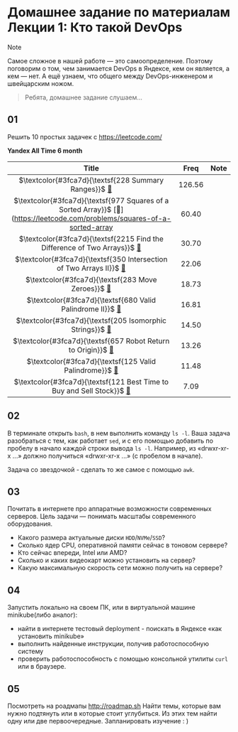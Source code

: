 # Домашнее задание по материалам Лекции 1: Кто такой DevOps
> [!NOTE]
> Самое сложное в нашей работе — это самоопределение. Поэтому поговорим о том, чем занимается DevOps в Яндексе, кем он является, а кем — нет. А ещё узнаем, что общего между DevOps-инженером и швейцарским ножом.

> Ребята, домашнее задание слушаем...

## 01 
Решить 10 простых задачек с https://leetcode.com/

**Yandex All Time 6 month**

|                                                                    Title                                                                     |  Freq  | Note |     
|:--------------------------------------------------------------------------------------------------------------------------------------------:|:------:|:----:|
|                    $\textcolor{#3fca7d}{\textsf{228 Summary Ranges}}$ [🔗](https://leetcode.com/problems/summary-ranges)                     | 126.56 |      |                 
|          $\textcolor{#3fca7d}{\textsf{977 Squares of a Sorted Array}}$ [🔗](https://leetcode.com/problems/squares-of-a-sorted-array          | 60.40  |      |
| $\textcolor{#3fca7d}{\textsf{2215 Find the Difference of Two Arrays}}$ [🔗](https://leetcode.com/problems/find-the-difference-of-two-arrays) | 30.70  |      |
|     $\textcolor{#3fca7d}{\textsf{350	Intersection of Two Arrays II}}$ [🔗](https://leetcode.com/problems/intersection-of-two-arrays-ii)      | 22.06  |      |
|                      $\textcolor{#3fca7d}{\textsf{283	Move Zeroes}}$ [🔗](https://leetcode.com/problems/move-zeroes) 		                      | 18.73  |      |
|              $\textcolor{#3fca7d}{\textsf{680	Valid Palindrome II}}$ [🔗](https://leetcode.com/problems/valid-palindrome-ii) 	               | 16.81  |      |
|                $\textcolor{#3fca7d}{\textsf{205	Isomorphic Strings}}$ [🔗](https://leetcode.com/problems/isomorphic-strings)                 | 14.50  |      |
|           $\textcolor{#3fca7d}{\textsf{657	Robot Return to Origin}}$ [🔗](https://leetcode.com/problems/robot-return-to-origin   )           | 13.26  |      |
|                $\textcolor{#3fca7d}{\textsf{125	Valid Palindrome}}$ [🔗](https://leetcode.com/problems/valid-palindrome     )                | 11.48  |      |
|   $\textcolor{#3fca7d}{\textsf{121	Best Time to Buy and Sell Stock}}$ [🔗]( https://leetcode.com/problems/best-time-to-buy-and-sell-stock)   |  7.09  |      |

## 02 
В терминале открыть `bash`, в нем выполнить команду `ls -l`. 
Ваша задача разобраться с тем, как работает `sed`, 
и с его помощью добавить по пробелу в начало каждой строки вывода `ls -l`. 
Например, из «drwxr-xr-x ...» должно получиться «drwxr-xr-x ...» (с пробелом в начале). 

Задача со звездочкой - сделать то же самое с помощью `awk`. 

## 03 
Почитать в интернете про аппаратные возможности современных серверов. 
Цель задачи — понимать масштабы современного оборудования. 
- Какого размера актуальные диски `HDD`/`NVMe`/`SSD`?
- Сколько ядер CPU, оперативной памяти сейчас в тоновом сервере?
- Кто сейчас впереди, Intel или AMD?
- Сколько и каких видеокарт можно установить на сервер?
- Какую максимальную скорость сети можно получить на сервере?

## 04
Запустить локально на своем ПК, или в виртуальной машине minikube(либо аналог):
- найти в интернете тестовый deployment - поискать в Яндексе «как установить minikube» 
- выполнить найденные инструкции, получив работоспособную систему
- проверить работоспособность с помощью консольной утилиты `curl` или в браузере. 

## 05 
Посмотреть на роадмапы http://roadmap.sh
Найти темы, которые вам нужно подтянуть или в которые стоит углубиться. Из этих тем найти одну или две первоочередные. Запланировать изучение : ) 
